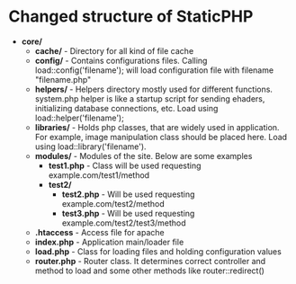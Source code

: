 Changed structure of StaticPHP
==============================

* __core/__
  * __cache/__ - Directory for all kind of file cache
  * __config/__ - Contains configurations files. Calling load::config('filename'); will load configuration file with filename "filename.php"
  * __helpers/__ - Helpers directory mostly used for different functions. system.php helper is like a startup script for sending ehaders, initializing database connections, etc. Load using load::helper('filename');
  * __libraries/__ - Holds php classes, that are widely used in application. For example, image manipulation class should be placed here. Load using load::library('filename').
  * __modules/__ - Modules of the site. Below are some examples
    * __test1.php__ - Class will be used requesting  example.com/test1/method
    * __test2/__
        * __test2.php__ - Will be used requesting example.com/test2/method
        * __test3.php__ - Will be used requesting example.com/test2/test3/method
  * __.htaccess__ - Access file for apache
  * __index.php__ - Application main/loader file
  * __load.php__ - Class for loading files and holding configuration values
  * __router.php__ - Router class. It determines correct controller and method to load and some other methods like router::redirect()
